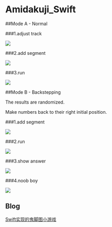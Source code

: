 # Amidakuji_Swift

##Mode A - Normal

###1.adjust track

![](https://github.com/yrq110/Amidakuji_Swift/blob/master/play_gif/1_1.gif)

###2.add segment

![](https://github.com/yrq110/Amidakuji_Swift/blob/master/play_gif/1_2.gif)

###3.run

![](https://github.com/yrq110/Amidakuji_Swift/blob/master/play_gif/1_3.gif)

##Mode B - Backstepping

The results are randomized.

Make numbers back to their right initial position.

###1.add segment

![](https://github.com/yrq110/Amidakuji_Swift/blob/master/play_gif/2_1.gif)

###2.run

![](https://github.com/yrq110/Amidakuji_Swift/blob/master/play_gif/2_2.gif)

###3.show answer

![](https://github.com/yrq110/Amidakuji_Swift/blob/master/play_gif/2_3.gif)

###4.noob boy

![](https://github.com/yrq110/Amidakuji_Swift/blob/master/play_gif/2_4.gif)

## Blog

[Swift实现的鬼脚图小游戏](http://yrq110.me/2016/08/06/amidakuji/)
